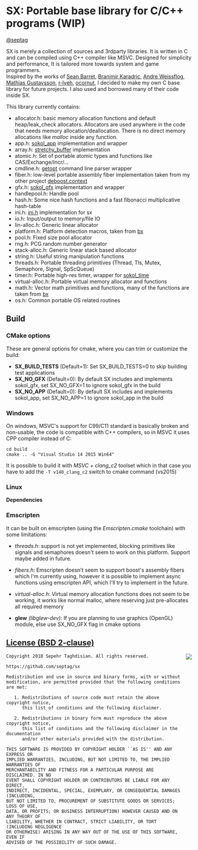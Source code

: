 # SX: Portable base library for C/C++ programs (WIP)
[@septag](https://twitter.com/septagh)

SX is merely a collection of sources and 3rdparty libraries. It is written in C and can be compiled using C++ compiler like MSVC. 
Designed for simplicity and performance, It is tailored more towards system and game programmers.  
Inspired by the works of [Sean Barret](https://github.com/nothings), [Branimir Karadric](https://github.com/bkaradzic), [Andre Weissflog](https://github.com/floooh), [Mathias Gustavsson](https://github.com/mattiasgustavsson), [r-lyeh](https://github.com/r-lyeh), [ocornut](https://github.com/ocornut), I decided to make my own C base library for future projects. I also used and borrowed many of their code inside SX.

This library currently contains:

- allocator.h: basic memory allocation functions and default heap/leak_check allocators. Allocators are used anywhere in the code that needs memory allocation/deallocation. There is no direct memory allocations like _malloc_ inside any function.
- app.h: [sokol_app](https://github.com/floooh/sokol) implementation and wrapper 
- array.h: [stretchy_buffer](https://github.com/nothings/stb/blob/master/stretchy_buffer.h) implementation
- atomic.h: Set of portable atomic types and functions like CAS/Exchange/Incr/...
- cmdline.h: [getopt](https://github.com/wc-duck/getopt) command line parser wrapper
- fiber.h: low-level portable assembly fiber implementation taken from my other project [deboost.context](https://github.com/septag/deboost.context)
- gfx.h: [sokol_gfx](https://github.com/floooh/sokol) implementation and wrapper 
- handlepool.h: Handle pool
- hash.h:  Some nice hash functions and a fast fibonacci multiplicative hash-table
- ini.h: [ini.h](https://github.com/mattiasgustavsson/libs/blob/master/ini.h) implementation for sx
- io.h: Input/output to memory/file IO
- lin-alloc.h: Generic linear allocator
- platform.h: Platform detection macros, taken from [bx](https://github.com/bkaradzic/bx)
- pool.h: Fixed size pool allocator
- rng.h: PCG random number generator
- stack-alloc.h: Generic linear stack based allocator
- string.h: Useful string manipulation functions
- threads.h: Portable threading primitives (Thread, Tls, Mutex, Semaphore, Signal, SpScQueue)
- timer.h: Portable high-res timer, wrapper for [sokol_time](https://github.com/floooh/sokol)
- virtual-alloc.h: Portable virtual memory allocator and functions
- math.h: Vector math primitives and functions, many of the functions are taken from [bx](https://github.com/bkaradzic/bx)
- os.h: Common portable OS related routines

## Build
### CMake options

These are general options for cmake, where you can trim or customize the build:  

- **SX_BUILD_TESTS** (Default=1): Set SX_BUILD_TESTS=0 to skip building test applications
- **SX_NO_GFX** (Default=0): By default SX includes and implements sokol_gfx, set SX_NO_GFX=1 to ignore sokol_gfx in the build
- **SX_NO_APP** (Default=0): By default SX includes and implements sokol_app, set SX_NO_APP=1 to ignore sokol_app in the build

### Windows
On windows, MSVC's support for C99/C11 standard is basically broken and non-usable, the code is compatible with C++ compilers, so in MSVC it uses CPP compiler instead of C:
```
cd build
cmake .. -G "Visual Studio 14 2015 Win64"
```

It is possible to build it with *MSVC + clang_c2* toolset which in that case you have to add the ```-T v140_clang_c2``` switch to cmake command (vs2015)

### Linux

__Dependencies__

### Emscripten

It can be built on emscripten (using the _Emscripten.cmake_ toolchain) with some limitations:

- _threads.h_: support is not yet implemented, blocking primitives like signals and semaphores doesn't seem to work on this platform. Support maybe added in future.
- _fibers.h_: Emscripten doesn't seem to support boost's assembly fibers which I'm currently using, however it is possible to implement async functions using emscripten API, which I'll try to implement in the future.
- _virtual-alloc.h_: Virtual memory allocation functions does not seem to be working, it works like normal malloc, where reserving just pre-allocates all required memory


- __glew__ _(libglew-dev)_: If you are planning to use graphics (OpenGL) module, else use SX_NO_GFX flag in cmake options

[License (BSD 2-clause)](https://github.com/septag/sx/blob/master/LICENSE)
--------------------------------------------------------------------------

<a href="http://opensource.org/licenses/BSD-2-Clause" target="_blank">
<img align="right" src="http://opensource.org/trademarks/opensource/OSI-Approved-License-100x137.png">
</a>

	Copyright 2018 Sepehr Taghdisian. All rights reserved.
	
	https://github.com/septag/sx
	
	Redistribution and use in source and binary forms, with or without
	modification, are permitted provided that the following conditions are met:
	
	   1. Redistributions of source code must retain the above copyright notice,
	      this list of conditions and the following disclaimer.
	
	   2. Redistributions in binary form must reproduce the above copyright notice,
	      this list of conditions and the following disclaimer in the documentation
	      and/or other materials provided with the distribution.
	
	THIS SOFTWARE IS PROVIDED BY COPYRIGHT HOLDER ``AS IS'' AND ANY EXPRESS OR
	IMPLIED WARRANTIES, INCLUDING, BUT NOT LIMITED TO, THE IMPLIED WARRANTIES OF
	MERCHANTABILITY AND FITNESS FOR A PARTICULAR PURPOSE ARE DISCLAIMED. IN NO
	EVENT SHALL COPYRIGHT HOLDER OR CONTRIBUTORS BE LIABLE FOR ANY DIRECT,
	INDIRECT, INCIDENTAL, SPECIAL, EXEMPLARY, OR CONSEQUENTIAL DAMAGES (INCLUDING,
	BUT NOT LIMITED TO, PROCUREMENT OF SUBSTITUTE GOODS OR SERVICES; LOSS OF USE,
	DATA, OR PROFITS; OR BUSINESS INTERRUPTION) HOWEVER CAUSED AND ON ANY THEORY OF
	LIABILITY, WHETHER IN CONTRACT, STRICT LIABILITY, OR TORT (INCLUDING NEGLIGENCE
	OR OTHERWISE) ARISING IN ANY WAY OUT OF THE USE OF THIS SOFTWARE, EVEN IF
	ADVISED OF THE POSSIBILITY OF SUCH DAMAGE.
